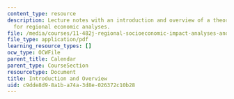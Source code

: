 ```yaml
---
content_type: resource
description: Lecture notes with an introduction and overview of a theoretical basis
  for regional economic analyses.
file: /media/courses/11-482j-regional-socioeconomic-impact-analyses-and-modeling-fall-2008/c9dde8d98a1ba74a3d8e026372c10b28_lec_01.pdf
file_type: application/pdf
learning_resource_types: []
ocw_type: OCWFile
parent_title: Calendar
parent_type: CourseSection
resourcetype: Document
title: Introduction and Overview
uid: c9dde8d9-8a1b-a74a-3d8e-026372c10b28
---
```

